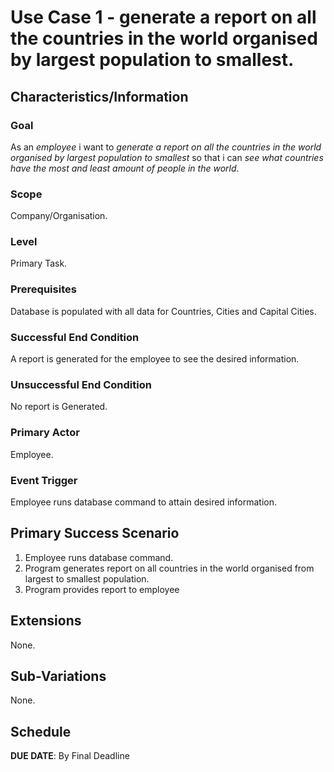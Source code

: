 # Use Case 1 - generate a report on all the countries in the world organised by largest population to smallest.

## Characteristics/Information

### Goal

As an *employee* i want to *generate a report on all the countries in the world organised by largest population to smallest* so that i can *see what countries have the most and least amount of people in the world*.

### Scope

Company/Organisation.

### Level

Primary Task.

### Prerequisites

Database is populated with all data for Countries, Cities and Capital Cities.

### Successful End Condition

A report is generated for the employee to see the desired information.

### Unsuccessful End Condition

No report is Generated.

### Primary Actor

Employee.

### Event Trigger

Employee runs database command to attain desired information.

## Primary Success Scenario

1. Employee runs database command.
2. Program generates report on all countries in the world organised from largest to smallest population.
3. Program provides report to employee

## Extensions

None.

## Sub-Variations

None.

## Schedule 

**DUE DATE**: By Final Deadline